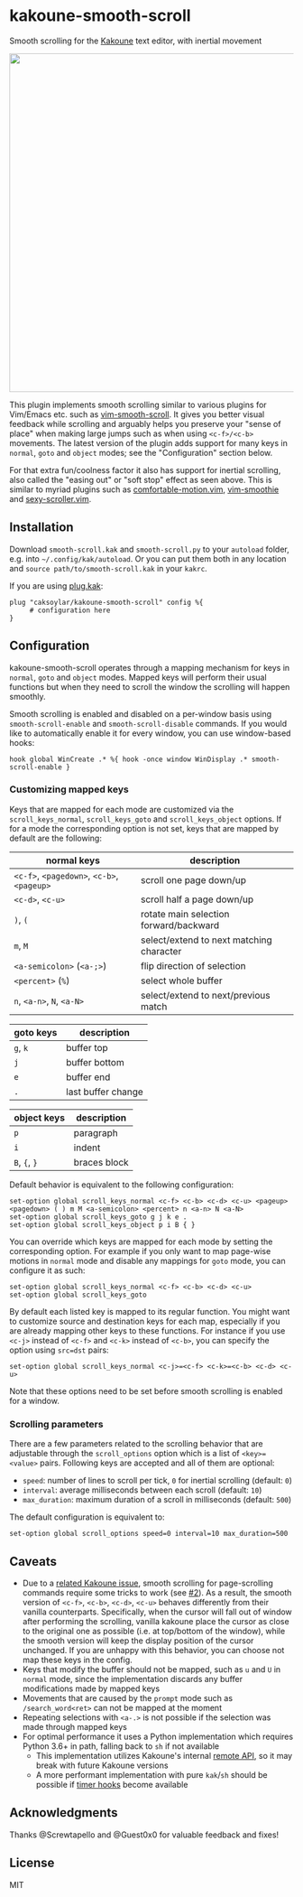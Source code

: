 # kakoune-smooth-scroll
Smooth scrolling for the [Kakoune](https://kakoune.org) text editor, with inertial movement

<a href="https://asciinema.org/a/348495?autoplay=1&loop=1" target="_blank"><img src="https://asciinema.org/a/348495.svg" width="600"/></a>

This plugin implements smooth scrolling similar to various plugins for Vim/Emacs etc. such as [vim-smooth-scroll](https://github.com/terryma/vim-smooth-scroll).
It gives you better visual feedback while scrolling and arguably helps you preserve your "sense of place" when making large jumps such as when using `<c-f>/<c-b>` movements.
The latest version of the plugin adds support for many keys in `normal`, `goto` and `object` modes; see the "Configuration" section below.

For that extra fun/coolness factor it also has support for inertial scrolling, also called the "easing out" or "soft stop" effect as seen above.
This is similar to myriad plugins such as [comfortable-motion.vim](https://github.com/yuttie/comfortable-motion.vim), [vim-smoothie](https://github.com/psliwka/vim-smoothie/) and [sexy-scroller.vim](https://github.com/joeytwiddle/sexy_scroller.vim).

## Installation
Download `smooth-scroll.kak` and `smooth-scroll.py` to your `autoload` folder, e.g. into `~/.config/kak/autoload`.
Or you can put them both in any location and `source path/to/smooth-scroll.kak` in your `kakrc`.

If you are using [plug.kak](https://github.com/andreyorst/plug.kak):
```kak
plug "caksoylar/kakoune-smooth-scroll" config %{
     # configuration here
}
```

## Configuration
kakoune-smooth-scroll operates through a mapping mechanism for keys in `normal`, `goto` and `object` modes.
Mapped keys will perform their usual functions but when they need to scroll the window the scrolling will happen smoothly.

Smooth scrolling is enabled and disabled on a per-window basis using `smooth-scroll-enable` and `smooth-scroll-disable` commands.
If you would like to automatically enable it for every window, you can use window-based hooks:

```kak
hook global WinCreate .* %{ hook -once window WinDisplay .* smooth-scroll-enable }
```

### Customizing mapped keys
Keys that are mapped for each mode are customized via the `scroll_keys_normal`, `scroll_keys_goto` and `scroll_keys_object` options. If for a mode the corresponding option is not set, keys that are mapped by default are the following:

| **normal** keys                           | description                              |
| ------                                    | ------                                   |
|`<c-f>`, `<pagedown>`, `<c-b>`, `<pageup>` | scroll one page down/up                  |
|`<c-d>`, `<c-u>`                           | scroll half a page down/up               |
|`)`, `(`                                   | rotate main selection forward/backward   |
|`m`, `M`                                   | select/extend to next matching character |
|`<a-semicolon>` (`<a-;>`)                  | flip direction of selection              |
|`<percent>` (`%`)                          | select whole buffer                      |
|`n`, `<a-n>`, `N`, `<a-N>`                 | select/extend to next/previous match     |

| **goto** keys                             | description                              |
| ------                                    | ------                                   |
|`g`, `k`                                   | buffer top                               |
|`j`                                        | buffer bottom                            |
|`e`                                        | buffer end                               |
|`.`                                        | last buffer change                       |

| **object** keys                           | description                              |
| ------                                    | ------                                   |
|`p`                                        | paragraph                                |
|`i`                                        | indent                                   |
|`B`, `{`, `}`                              | braces block                             |

Default behavior is equivalent to the following configuration:

```kak
set-option global scroll_keys_normal <c-f> <c-b> <c-d> <c-u> <pageup> <pagedown> ( ) m M <a-semicolon> <percent> n <a-n> N <a-N>
set-option global scroll_keys_goto g j k e .
set-option global scroll_keys_object p i B { }
```

You can override which keys are mapped for each mode by setting the corresponding option.
For example if you only want to map page-wise motions in `normal` mode and disable any mappings for `goto` mode, you can configure it as such:

```kak
set-option global scroll_keys_normal <c-f> <c-b> <c-d> <c-u>
set-option global scroll_keys_goto
```

By default each listed key is mapped to its regular function.
You might want to customize source and destination keys for each map, especially if you are already mapping other keys to these functions.
For instance if you use `<c-j>` instead of `<c-f>` and `<c-k>` instead of `<c-b>`, you can specify the option using `src=dst` pairs:

```kak
set-option global scroll_keys_normal <c-j>=<c-f> <c-k>=<c-b> <c-d> <c-u>
```

Note that these options need to be set before smooth scrolling is enabled for a window.

### Scrolling parameters
There are a few parameters related to the scrolling behavior that are adjustable through the `scroll_options` option which is a list of `<key>=<value>` pairs. Following keys are accepted and all of them are optional:
- `speed`: number of lines to scroll per tick, `0` for inertial scrolling (default: `0`)
- `interval`: average milliseconds between each scroll (default: `10`)
- `max_duration`: maximum duration of a scroll in milliseconds (default: `500`)

The default configuration is equivalent to:

```kak
set-option global scroll_options speed=0 interval=10 max_duration=500
```

## Caveats
- Due to a [related Kakoune issue](https://github.com/mawww/kakoune/issues/3616), smooth scrolling for page-scrolling commands require some tricks to work (see [#2](https://github.com/caksoylar/kakoune-smooth-scroll/issues/2)).
As a result, the smooth version of `<c-f>`, `<c-b>`, `<c-d>`, `<c-u>` behaves differently from their vanilla counterparts.
Specifically, when the cursor will fall out of window after performing the scrolling, vanilla kakoune place the cursor as close to the original one as possible (i.e. at top/bottom of the window),
while the smooth version will keep the display position of the cursor unchanged.
If you are unhappy with this behavior, you can choose not map these keys in the config.
- Keys that modify the buffer should not be mapped, such as `u` and `U` in `normal` mode, since the implementation discards any buffer modifications made by mapped keys
- Movements that are caused by the `prompt` mode such as `/search_word<ret>` can not be mapped at the moment
- Repeating selections with `<a-.>` is not possible if the selection was made through mapped keys
- For optimal performance it uses a Python implementation which requires Python 3.6+ in path, falling back to `sh` if not available
  - This implementation utilizes Kakoune's internal [remote API](https://github.com/mawww/kakoune/blob/master/src/remote.hh), so it may break with future Kakoune versions
  - A more performant implementation with pure `kak`/`sh` should be possible if [timer hooks](https://github.com/mawww/kakoune/issues/2337#issuecomment-416531650) become available

## Acknowledgments
Thanks @Screwtapello and @Guest0x0 for valuable feedback and fixes!

## License
MIT
